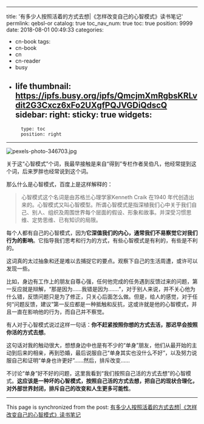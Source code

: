 
---
title: '有多少人按照活着的方式去想|《怎样改变自己的心智模式》读书笔记'
permlink: qebsl-or
catalog: true
toc_nav_num: true
toc: true
position: 9999
date: 2018-08-01 00:49:33
categories:
- cn-book
tags:
- cn-book
- cn
- cn-reader
- busy
- life
thumbnail: https://ipfs.busy.org/ipfs/QmcjmXmRgbsKRLvdit2G3Cxcz6xFo2UXgfPQJVGDiQdscQ
sidebar:
    right:
        sticky: true
widgets:
    -
        type: toc
        position: right
---


![pexels-photo-346703.jpg](https://ipfs.busy.org/ipfs/QmcjmXmRgbsKRLvdit2G3Cxcz6xFo2UXgfPQJVGDiQdscQ)

关于这“心智模式”个词，我最早接触是来自“得到”专栏作者吴伯凡，他经常提到这个词，后来罗胖也经常说到这个词。

那么什么是心智模式，百度上是这样解释的：

>心智模式这个名词是由苏格兰心理学家Kenneth Craik 在1940 年代创造出来的。心智模式又叫心智模型。所谓心智模式是指深植我们心中关于我们自己、别人、组织及周围世界每个层面的假设、形象和故事。并深受习惯思维、定势思维、已有知识的局限。

每个人都有自己的心智模式，因为**它深值我们的内心，通常我们不易察觉它对我们行为的影响**。它指导我们思考和行为的方式，有些心智模式是有利的，有些是不利的。

这词真的太过抽象和还是难以去捕捉它的要点。观察下自己的生活周遭，或许可以发现一些。

比如，身边有工作上的朋友自尊心强，任何他完成的任务遇到反馈过来的问题，第一反应就是辩解，“那是因为......我错是因为.......”，对于别人来说，并不关心他为什么错，反馈问题只是为了修正，只关心后面怎么做。但是，给人的感觉，对于任何“问题反馈，建议”第一反应都是一种抵触和反抗，这或许就是他的心智模式，并且一直在影响他的行为，而自己并不察觉。

有人对于心智模式说过这样一句话：**你不赶紧按照你想的方式去活，那迟早会按照你活的方式去想**。

这句话对我的触动很大，想想身边中也是有不少的“单身”朋友，他们从最开始的主动到后来的相亲，再到恐婚，最后说服自己“单身其实也没什么不好”，以及努力说服自己和证明“单身也许更好”......然后，排斥改变......

不讨论“单身”好不好的问题，这里我看到“我们按照自己活的方式去想”的心智模式。**这应该是一种坏的心智模式，按照自己活的方式去想，把自己的现状合理化，对外部世界封闭，排斥自己的改变和人生更多可能性**。

- - -

This page is synchronized from the post: [有多少人按照活着的方式去想|《怎样改变自己的心智模式》读书笔记](https://steemit.com/@yellowbird/qebsl-or)
